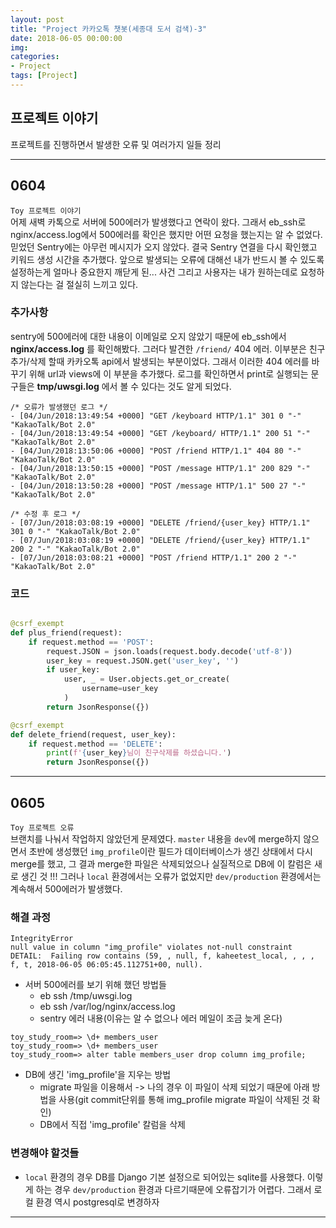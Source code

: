 ```yaml
---
layout: post
title: "Project 카카오톡 챗봇(세종대 도서 검색)-3"
date: 2018-06-05 00:00:00
img:
categories:
- Project
tags: [Project]
---
```

## 프로젝트 이야기
프로젝트를 진행하면서 발생한 오류 및 여러가지 일들 정리

---
## 0604
`Toy 프로젝트 이야기` <br>
어제 새벽 카톡으로 서버에 500에러가 발생했다고 연락이 왔다. 그래서 eb_ssh로 nginx/access.log에서 500에러를 확인은 했지만 어떤 요청을 했는지는 알 수 없었다. 믿었던 Sentry에는 아무런 메시지가 오지 않았다. 결국 Sentry 연결을 다시 확인했고 키워드 생성 시간을 추가했다. 앞으로 발생되는 오류에 대해선 내가 반드시 볼 수 있도록 설정하는게 얼마나 중요한지 깨닫게 된... 사건 그리고 사용자는 내가 원하는데로 요청하지 않는다는 걸 절실히 느끼고 있다.<br>

### 추가사항
sentry에 500에러에 대한 내용이 이메일로 오지 않았기 때문에 eb_ssh에서 **nginx/access.log** 를 확인해봤다. 그러다 발견한 `/friend/` 404 에러. 이부분은 친구 추가/삭제 할때 카카오톡 api에서 발생되는 부분이었다. 그래서 이러한 404 에러를 바꾸기 위해 url과 views에 이 부분을 추가했다. 로그를 확인하면서 print로 실행되는 문구들은 **tmp/uwsgi.log** 에서 볼 수 있다는 것도 알게 되었다.

```
/* 오류가 발생했던 로그 */
- [04/Jun/2018:13:49:54 +0000] "GET /keyboard HTTP/1.1" 301 0 "-" "KakaoTalk/Bot 2.0"
- [04/Jun/2018:13:49:54 +0000] "GET /keyboard/ HTTP/1.1" 200 51 "-" "KakaoTalk/Bot 2.0"
- [04/Jun/2018:13:50:06 +0000] "POST /friend HTTP/1.1" 404 80 "-" "KakaoTalk/Bot 2.0"
- [04/Jun/2018:13:50:15 +0000] "POST /message HTTP/1.1" 200 829 "-" "KakaoTalk/Bot 2.0"
- [04/Jun/2018:13:50:28 +0000] "POST /message HTTP/1.1" 500 27 "-" "KakaoTalk/Bot 2.0"

/* 수정 후 로그 */
- [07/Jun/2018:03:08:19 +0000] "DELETE /friend/{user_key} HTTP/1.1" 301 0 "-" "KakaoTalk/Bot 2.0"
- [07/Jun/2018:03:08:19 +0000] "DELETE /friend/{user_key} HTTP/1.1" 200 2 "-" "KakaoTalk/Bot 2.0"
- [07/Jun/2018:03:08:21 +0000] "POST /friend HTTP/1.1" 200 2 "-" "KakaoTalk/Bot 2.0"
```

### 코드
```python

@csrf_exempt
def plus_friend(request):
    if request.method == 'POST':
        request.JSON = json.loads(request.body.decode('utf-8'))
        user_key = request.JSON.get('user_key', '')
        if user_key:
            user, _ = User.objects.get_or_create(
                username=user_key
            )
        return JsonResponse({})

@csrf_exempt
def delete_friend(request, user_key):
    if request.method == 'DELETE':
        print(f'{user_key}님이 친구삭제를 하셨습니다.')
        return JsonResponse({})
```

----
## 0605
`Toy 프로젝트 오류` <br>
브랜치를 나눠서 작업하지 않았던게 문제였다. `master` 내용을 `dev`에 merge하지 않으면서 초반에 생성했던 `img_profile`이란 필드가 데이터베이스가 생긴 상태에서 다시 merge를 했고, 그 결과 merge한 파일은 삭제되었으나 실질적으로 DB에 이 칼럼은 새로 생긴 것 !!! 그러나 `local` 환경에서는 오류가 없었지만 `dev/production` 환경에서는 계속해서 500에러가 발생했다.

### 해결 과정
```
IntegrityError
null value in column "img_profile" violates not-null constraint
DETAIL:  Failing row contains (59, , null, f, kaheetest_local, , , , f, t, 2018-06-05 06:05:45.112751+00, null).
```
- 서버 500에러를 보기 위해 했던 방법들
    - eb ssh /tmp/uwsgi.log
    - eb ssh /var/log/nginx/access.log
    - sentry 에러 내용(이유는 알 수 없으나 에러 메일이 조금 늦게 온다)

```console
toy_study_room=> \d+ members_user
toy_study_room=> \d+ members_user
toy_study_room=> alter table members_user drop column img_profile;
```
- DB에 생긴 'img_profile'을 지우는 방법
    - migrate 파일을 이용해서 -> 나의 경우 이 파일이 삭제 되었기 때문에 아래 방법을 사용(git commit단위를 통해 img_profile migrate 파일이 삭제된 것 확인)
    - DB에서 직접 'img_profile' 칼럼을 삭제

### 변경해야 할것들
- `local` 환경의 경우 DB를 Django 기본 설정으로 되어있는 sqlite를 사용했다. 이렇게 하는 경우 `dev/production` 환경과 다르기때문에 오류잡기가 어렵다. 그래서 로컬 환경 역시 postgresql로 변경하자

---
